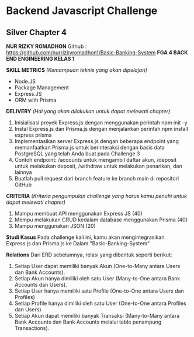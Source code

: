 # Backend Javascript Challenge
## Silver Chapter 4

**NUR RIZKY ROMADHON**
Github : <https://github.com/nurrizkyromadhon1/Basic-Banking-System>
**FGA 4 BACK END ENGINEERING KELAS 1**

**SKILL METRICS**
*(Kemampuan teknis yang akan dipelajari)*
* Node.JS
* Package Management
* Express.JS
* ORM with Prisma


**DELIVERY**
*(Hal yang akan dilakukan untuk dapat melewati chapter)*
1. Inisialisasi proyek Express.js dengan menggunakan perintah npm init -y
2. Instal Express.js dan Prisma.js dengan menjalankan perintah npm install express prisma
3. Implementasikan server Express.js dengan beberapa endpoint yang memanfaatkan Prisma.js untuk berinteraksi dengan basis data PostgreSQL yang telah Anda buat pada Challenge 3
4. Contoh endpoint: /accounts untuk mengambil daftar akun, /deposit untuk melakukan deposit, /withdraw untuk melakukan penarikan, dan lainnya
5. Buatlah pull request dari branch feature ke branch main di repositori GitHub


**CRITERIA**
*(Kriteria pengumpulan challenge yang harus kamu penuhi untuk dapat melewati chapter)*
1. Mampu membuat API menggunakan Express JS (40)
2. Mempu melakukan CRUD kedalam database menggunakan Prisma (40)
3. Mampu menggunakan JSON (20)



**Studi Kasus**
Pada challenge kali ini, kamu akan mengintegrasikan Express.js dan Prisma.js ke Dalam "Basic-Banking-System"

**Relations**
Dari ERD sebelumnya, relasi yang dibentuk seperti berikut:
1. Setiap User dapat memiliki banyak Akun (One-to-Many antara Users dan Bank Accounts).
2. Setiap Akun hanya dimiliki oleh satu User (Many-to-One antara Bank Accounts dan Users).
3. Setiap User hanya memiliki satu Profile (One-to-One antara Users dan Profiles)
4. Setiap Profile hanya dimiliki oleh satu User (One-to-One antara Profiles dan Users)
5. Setiap Akun dapat memiliki banyak Transaksi (Many-to-Many antara Bank Accounts dan Bank Accounts melalui table penampung Transactions).





